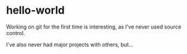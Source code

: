 # hello-world


Working on git for the first time is interesting, as I've never used source control.

I've also never had major projects with others, but...
